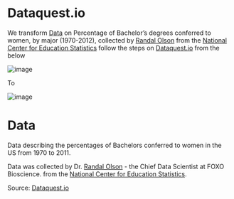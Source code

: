 # Dataquest.io

We transform [Data](http://www.randalolson.com/2014/06/14/percentage-of-bachelors-degrees-conferred-to-women-by-major-1970-2012/) on Percentage of Bachelor’s degrees conferred to women, by major (1970-2012), collected by [Randal Olson](http://www.randalolson.com/2014/06/14/percentage-of-bachelors-degrees-conferred-to-women-by-major-1970-2012/) from the [National Center for Education Statistics](https://nces.ed.gov/about/) follow the steps on [Dataquest.io](https://www.dataquest.io/blog/making-538-plots/) from the below

![image](https://github.com/RAYOPOKU/Data-Visuals/blob/master/assets/Screen%20Shot%202020-05-02%20at%209.19.17%20AM.png)

To 

![image](https://github.com/RAYOPOKU/Data-Visuals/blob/master/assets/Screen%20Shot%202020-05-02%20at%209.19.37%20AM.png)

# Data

Data describing the percentages of Bachelors conferred to women in the US from 1970 to 2011. 

Data was collected by Dr. [Randal Olson](http://www.randalolson.com/2014/06/14/percentage-of-bachelors-degrees-conferred-to-women-by-major-1970-2012/) - the Chief Data Scientist at FOXO Bioscience. from the [National Center for Education Statistics](https://nces.ed.gov/about/).

Source: [Dataquest.io](https://www.dataquest.io/blog/making-538-plots/)
